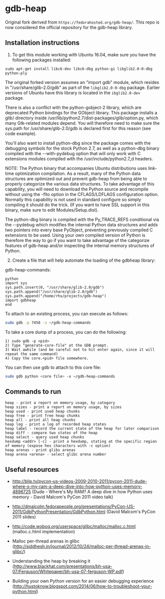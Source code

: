 gdb-heap
========

Original fork derived from `https://fedorahosted.org/gdb-heap/`.  This repo is now considered the official repository for the gdb-heap library.

Installation instructions
-------------------------
1. To get this module working with Ubuntu 16.04, make sure you have the following packages installed:

```
sudo apt-get install libc6-dev libc6-dbg python-gi libglib2.0-0-dbg python-ply
```

The original forked version assumes an "import gdb" module, which resides in
"/usr/share/glib-2.0/gdb" as part of the `libglib2.0-0-dbg` package.  Earlier versions
of Ubuntu have this library is located in the `ibglib2.0-dev` package.

There is also a conflict with the python-gobject-2 library, which are deprecated
Python bindings for the GObject library.  This package installs a glib/
directory inside /usr/lib/python2.7/dist-packages/glib/option.py, which many
Gtk-related modules depend.  You will therefore need to make sure the sys.path
for /usr/share/glib-2.0/gdb is declared first for this reason (see code
example).

You'll also want to install python-dbg since the package comes with the
debugging symbols for the stock Python 2.7, as well as a python-dbg binary
compiled with the --with-pydebug option that will only work with C extensions
modules compiled with the /usr/include/python2.7_d headers.

NOTE: The Python binary that accompanies Ubuntu distributions uses link-time
optimization compilation.  As a result, many of the Python data structures are
optimized out and prevent gdb-heap from being able to properly categorize the
various data structures.  To take advantage of this capability, you will need to
download the Python source and recompile without using the -flto option in
the CFLAGS/LDFLAGS configuration option.  Normally this capability is not used in
standard configure so simply compiling it should do the trick.  (If you want
to have SSL support in this binary, make sure to edit Modules/Setup.dist).

The python-dbg binary is compiled with the Py_TRACE_REFS conditional via the
--pydebug which modifies the internal Python data structures and adds two
pointers into every base PyObject, preventing previously compiled C extensions
to be used.  Using your own compiled version of Python is therefore the way to
go if you want to take advantage of the categorize features of gdb-heap and/or
inspecting the internal memory structures of Python.

2. Create a file that will help automate the loading of the gdbheap library:

gdb-heap-commands:

```
python
import sys
sys.path.insert(0, "/usr/share/glib-2.0/gdb")
sys.path.append("/usr/share/glib-2.0/gdb")
sys.path.append("/home/rhu/projects/gdb-heap")
import gdbheap
end
```

To attach to an existing process, you can execute as follows:

```bash
sudo gdb -p 7458 -x ~/gdb-heap-commands
```

To take a core dump of a process, you can do the following:

```
1) sudo gdb -p <pid>
2) Type "generate-core-file" at the GDB prompt.
3) Wait awhile (and be careful not to hit enter again, since it will repeat the same command)
4) Copy the core.<pid> file somewhere.
```

You can then use gdb to attach to this core file:

```bash
sudo gdb python <core file> -x ~/gdb-heap-commands
```


Commands to run
---------------

```
heap - print a report on memory usage, by category
heap sizes - print a report on memory usage, by sizes
heap used - print used heap chunks
heap free - print free heap chunks
heap all - print all heap chunks
heap log - print a log of recorded heap states
heap label - record the current state of the heap for later comparison
heap diff - compare two states of the heap
heap select - query used heap chunks
hexdump <addr> [-c] - print a hexdump, stating at the specific region of memory (expose hex characters with -c option)
heap arenas - print glibs arenas
heap arena <arena> - select glibc arena number
```

Useful resources
----------------

 * http://blip.tv/pycon-us-videos-2009-2010-2011/pycon-2011-dude-where-s-my-ram-a-deep-dive-into-how-python-uses-memory-4896725 (Dude - Where's My RAM?  A deep dive in how Python uses memory - David Malcom's PyCon 2011 video talk)

 * http://dmalcolm.fedorapeople.org/presentations/PyCon-US-2011/GdbPythonPresentation/GdbPython.html (David Malcom's PyCon 2011 slides)

 * http://code.woboq.org/userspace/glibc/malloc/malloc.c.html (malloc.c.html implementation)

 * Malloc per-thread arenas in glibc (http://siddhesh.in/journal/2012/10/24/malloc-per-thread-arenas-in-glibc/)

 * Understanding the heap by breaking it (http://www.blackhat.com/presentations/bh-usa-07/Ferguson/Whitepaper/bh-usa-07-ferguson-WP.pdf)

 * Building your own Python version for an easier debugging experience (http://hustoknow.blogspot.com/2014/06/how-to-troubleshoot-your-python.html)